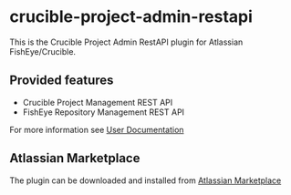 crucible-project-admin-restapi
==============================
This is the Crucible Project Admin RestAPI plugin for Atlassian FishEye/Crucible.

## Provided features

* Crucible Project Management REST API
* FishEye Repository Management REST API

For more information see [User Documentation](https://github.com/dkoudela/crucible-project-admin-restapi/wiki/User-Documentation)

## Atlassian Marketplace
The plugin can be downloaded and installed from [Atlassian Marketplace](https://marketplace.atlassian.com/plugins/com.davidkoudela.crucible.crucible-project-admin-restapi)
